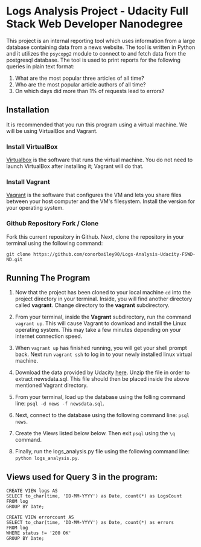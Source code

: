 # Logs Analysis Project - Udacity Full Stack Web Developer Nanodegree

This project is an internal reporting tool which uses information from a large database containing data from a news website. The tool is written in Python and it utilizes the `psycopg2` module to connect to and fetch data from the postgresql database. The tool is used to print reports for the following queries in plain text format:

1. What are the most popular three articles of all time?
2. Who are the most popular article authors of all time?
3. On which days did more than 1% of requests lead to errors?

## Installation

It is recommended that you run this program using a virtual machine. We will be using VirtualBox and Vagrant.

### Install VirtualBox
[Virtualbox](https://www.virtualbox.org/wiki/Download_Old_Builds_5_1) is the software that runs the virtual machine. You do not need to launch VirtualBox after installing it; Vagrant will do that.

### Install Vagrant

[Vagrant](https://www.vagrantup.com/) is the software that configures the VM and lets you share files between your host computer and the VM's filesystem. Install the version for your operating system.

### Github Repository Fork / Clone

Fork this current repository in Github. Next, clone the repository in your terminal using the following command:

```
git clone https://github.com/conorbailey90/Logs-Analysis-Udacity-FSWD-ND.git
```

## Running The Program

1. Now that the project has been cloned to your local machine `cd` into the project directory in your terminal. Inside, you will find another directory called **vagrant**. Change directory to the **vagrant** subdirectory.

2. From your terminal, inside the **Vagrant** subdirectory, run the command `vagrant up`. This will cause Vagrant to download and install the Linux operating system. This may take a few minutes depending on your internet connection speed.

3. When `vagrant up` has finished running, you will get your shell prompt back. Next run `vagrant ssh` to log in to your newly installed linux virtual machine. 

4. Download the data provided by Udacity [here](https://d17h27t6h515a5.cloudfront.net/topher/2016/August/57b5f748_newsdata/newsdata.zip). Unzip the file in order to extract newsdata.sql. This file should then be placed inside the above mentioned Vagrant directory.

5. From your terminal, load up the database using the folling command line: `psql -d news -f newsdata.sql`.

6. Next, connect to the database using the following command line: `psql news`.

7. Create the Views listed below below. Then exit `psql` using the `\q` command.

8. Finally, run the logs_analysis.py file using the following command line: `python logs_analysis.py`.


## Views used for Query 3 in the program:

```
CREATE VIEW logs AS 
SELECT to_char(time, 'DD-MM-YYYY') as Date, count(*) as LogsCount
FROM log
GROUP BY Date;
```
```
CREATE VIEW errorcount AS
SELECT to_char(time, 'DD-MM-YYYY') as Date, count(*) as errors
FROM log
WHERE status != '200 OK'
GROUP BY Date;
```